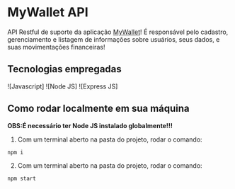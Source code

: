 # MyWallet API

API Restful de suporte da aplicação [MyWallet](https://github.com/JorgeMalaquias/projeto13-mywallet-front)!
É responsável pelo cadastro, gerenciamento e listagem de informações sobre usuários, seus dados, e suas movimentações financeiras!

## Tecnologias empregadas
![Javascript]
![Node JS]
![Express JS]

## Como rodar localmente em sua máquina

   **OBS:É necessário ter Node JS instalado globalmente!!!**
   
1. Com um  terminal aberto na pasta do projeto, rodar o comando: 

```bash
npm i   
```

2. Com um  terminal aberto na pasta do projeto, rodar o comando: 

```bash
npm start   
```
